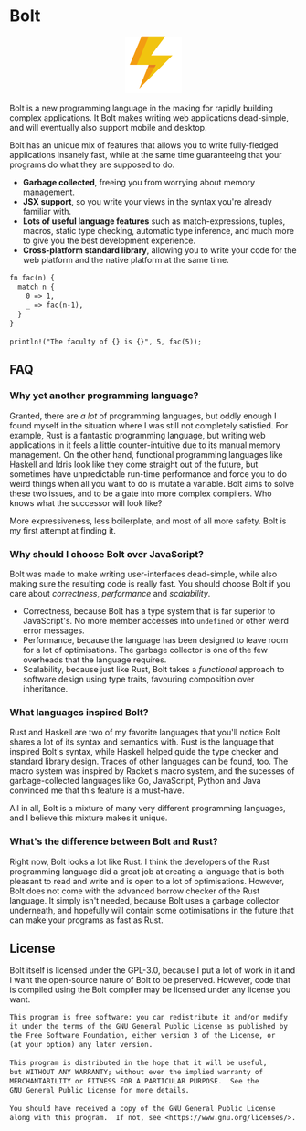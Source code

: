 Bolt
====

<p align="center">
  <img height="100" src="https://github.com/boltlang/Bolt/blob/master/logo.png?raw=true" />
</p>

Bolt is a new programming language in the making for rapidly building complex applications.
It Bolt makes writing web applications dead-simple, and will eventually also support mobile and desktop.

Bolt has an unique mix of features that allows you to write fully-fledged
applications insanely fast, while at the same time guaranteeing that your programs
do what they are supposed to do.

 - **Garbage collected**, freeing you from worrying about memory management.
 - **JSX support**, so you write your views in the syntax you're already
   familiar with.
 - **Lots of useful language features** such as match-expressions, tuples, macros, static type checking, automatic type inference, and much more to give you the best development experience.
 - **Cross-platform standard library**, allowing you to write your code for the
   web platform and the native platform at the same time.

```
fn fac(n) {
  match n {
    0 => 1,
    _ => fac(n-1),
  }
}

println!("The faculty of {} is {}", 5, fac(5));
```

## FAQ

### Why yet another programming language?

Granted, there are _a lot_ of programming languages, but oddly enough I found myself
in the situation where I was still not completely satisfied. For example, Rust is a fantastic programming language,
but writing web applications in it feels a little counter-intuitive due to its manual memory management.
On the other hand, functional  programming languages like Haskell and Idris look like they come straight out of the future, but sometimes have unpredictable run-time performance and force you to do weird things when all you want to do is mutate a variable. Bolt aims to solve these two issues, and to be a gate into more complex compilers. Who knows what the successor will look like?

More expressiveness, less boilerplate, and most of all more safety. Bolt is my first attempt at finding it.

### Why should I choose Bolt over JavaScript?

Bolt was made to make writing user-interfaces dead-simple, while also making
sure the resulting code is really fast. You should choose Bolt if you care
about _correctness_, _performance_ and _scalability_.

 - Correctness, because Bolt has a type system that is far superior to
   JavaScript's. No more member accesses into `undefined` or other weird error
   messages.
 - Performance, because the language has been designed to leave room for a lot
   of optimisations. The garbage collector is one of the few overheads that the
   language requires.
 - Scalability, because just like Rust, Bolt takes a _functional_ approach to
   software design using type traits, favouring composition over inheritance.

### What languages inspired Bolt?

Rust and Haskell are two of my favorite languages that you'll notice Bolt
shares a lot of its syntax and semantics with. Rust is the language that inspired Bolt's syntax,
while Haskell helped guide the type checker and standard library design.
Traces of other languages can be found, too.
The macro system was inspired by Racket's macro system,
and the sucesses of garbage-collected languages like Go, JavaScript, Python and Java convinced me that
this feature is a must-have.

All in all, Bolt is a mixture of many very different programming languages, and I believe this mixture makes it unique.

### What's the difference between Bolt and Rust?

Right now, Bolt looks a lot like Rust. I think the developers of the Rust programming language did a great job at 
creating a language that is both pleasant to read and write and is open to a lot of optimisations. However,
Bolt does not come with the advanced borrow checker of the Rust language. It simply isn't needed, because Bolt uses
a garbage collector underneath, and hopefully will contain some optimisations in the future that can make your programs
as fast as Rust.

## License

Bolt itself is licensed under the GPL-3.0, because I put a lot of work in it
and I want the open-source nature of Bolt to be preserved. However, code that
is compiled using the Bolt compiler may be licensed under any license you want.

    This program is free software: you can redistribute it and/or modify
    it under the terms of the GNU General Public License as published by
    the Free Software Foundation, either version 3 of the License, or
    (at your option) any later version.

    This program is distributed in the hope that it will be useful,
    but WITHOUT ANY WARRANTY; without even the implied warranty of
    MERCHANTABILITY or FITNESS FOR A PARTICULAR PURPOSE.  See the
    GNU General Public License for more details.

    You should have received a copy of the GNU General Public License
    along with this program.  If not, see <https://www.gnu.org/licenses/>.

